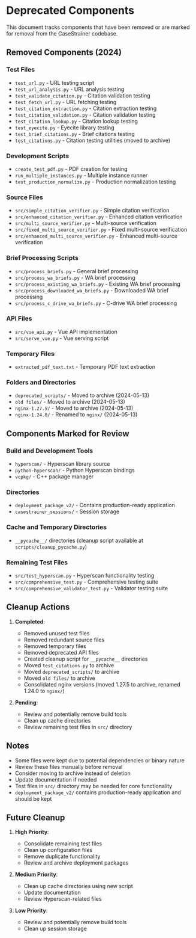 # Deprecated Components

This document tracks components that have been removed or are marked for removal from the CaseStrainer codebase.

## Removed Components (2024)

### Test Files
- `test_url.py` - URL testing script
- `test_url_analysis.py` - URL analysis testing
- `test_validate_citation.py` - Citation validation testing
- `test_fetch_url.py` - URL fetching testing
- `test_citation_extraction.py` - Citation extraction testing
- `test_citation_validation.py` - Citation validation testing
- `test_citation_lookup.py` - Citation lookup testing
- `test_eyecite.py` - Eyecite library testing
- `test_brief_citations.py` - Brief citations testing
- `test_citations.py` - Citation testing utilities (moved to archive)

### Development Scripts
- `create_test_pdf.py` - PDF creation for testing
- `run_multiple_instances.py` - Multiple instance runner
- `test_production_normalize.py` - Production normalization testing

### Source Files
- `src/simple_citation_verifier.py` - Simple citation verification
- `src/enhanced_citation_verifier.py` - Enhanced citation verification
- `src/multi_source_verifier.py` - Multi-source verification
- `src/fixed_multi_source_verifier.py` - Fixed multi-source verification
- `src/enhanced_multi_source_verifier.py` - Enhanced multi-source verification

### Brief Processing Scripts
- `src/process_briefs.py` - General brief processing
- `src/process_wa_briefs.py` - WA brief processing
- `src/process_existing_wa_briefs.py` - Existing WA brief processing
- `src/process_downloaded_wa_briefs.py` - Downloaded WA brief processing
- `src/process_c_drive_wa_briefs.py` - C-drive WA brief processing

### API Files
- `src/vue_api.py` - Vue API implementation
- `src/serve_vue.py` - Vue serving script

### Temporary Files
- `extracted_pdf_text.txt` - Temporary PDF text extraction

### Folders and Directories
- `deprecated_scripts/` - Moved to archive (2024-05-13)
- `old files/` - Moved to archive (2024-05-13)
- `nginx-1.27.5/` - Moved to archive (2024-05-13)
- `nginx-1.24.0/` - Renamed to `nginx/` (2024-05-13)

## Components Marked for Review

### Build and Development Tools
- `hyperscan/` - Hyperscan library source
- `python-hyperscan/` - Python Hyperscan bindings
- `vcpkg/` - C++ package manager

### Directories
- `deployment_package_v2/` - Contains production-ready application
- `casestrainer_sessions/` - Session storage

### Cache and Temporary Directories
- `__pycache__/` directories (cleanup script available at `scripts/cleanup_pycache.py`)

### Remaining Test Files
- `src/test_hyperscan.py` - Hyperscan functionality testing
- `src/comprehensive_test.py` - Comprehensive testing suite
- `src/comprehensive_validator_test.py` - Validator testing suite

## Cleanup Actions

1. **Completed**:
   - Removed unused test files
   - Removed redundant source files
   - Removed temporary files
   - Removed deprecated API files
   - Created cleanup script for `__pycache__` directories
   - Moved `test_citations.py` to archive
   - Moved `deprecated_scripts/` to archive
   - Moved `old files/` to archive
   - Consolidated nginx versions (moved 1.27.5 to archive, renamed 1.24.0 to `nginx/`)

2. **Pending**:
   - Review and potentially remove build tools
   - Clean up cache directories
   - Review remaining test files in `src/` directory

## Notes

- Some files were kept due to potential dependencies or binary nature
- Review these files manually before removal
- Consider moving to archive instead of deletion
- Update documentation if needed
- Test files in `src/` directory may be needed for core functionality
- `deployment_package_v2/` contains production-ready application and should be kept

## Future Cleanup

1. **High Priority**:
   - Consolidate remaining test files
   - Clean up configuration files
   - Remove duplicate functionality
   - Review and archive deployment packages

2. **Medium Priority**:
   - Clean up cache directories using new script
   - Update documentation
   - Review Hyperscan-related files

3. **Low Priority**:
   - Review and potentially remove build tools
   - Clean up session storage 